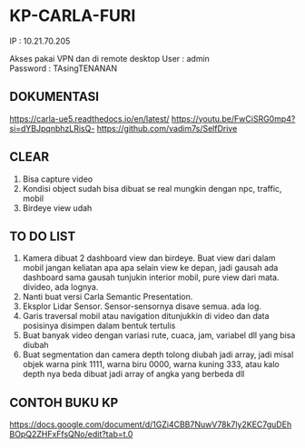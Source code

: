 # KP-CARLA-FURI

IP : 10.21.70.205

Akses pakai VPN dan di  remote desktop
User : admin
Password : TAsingTENANAN

## DOKUMENTASI
https://carla-ue5.readthedocs.io/en/latest/
https://youtu.be/FwCiSRG0mp4?si=dYBJpqnbhzLRisQ-
https://github.com/vadim7s/SelfDrive

## CLEAR
1. Bisa capture video 
2. Kondisi object sudah bisa dibuat se real mungkin dengan npc, traffic, mobil 
3. Birdeye view udah

## TO DO LIST
1. Kamera dibuat 2 dashboard view dan birdeye. Buat view dari dalam mobil jangan keliatan apa apa selain view ke depan, jadi gausah ada dashboard sama gausah tunjukin interior mobil, pure view dari mata. divideo, ada lognya.
2. Nanti buat versi Carla Semantic Presentation.
3. Eksplor Lidar Sensor. Sensor-sensornya disave semua. ada log.
4. Garis traversal mobil atau navigation ditunjukkin di video dan data posisinya disimpen dalam bentuk tertulis
5. Buat banyak video dengan variasi rute, cuaca, jam, variabel dll yang bisa diubah 
6. Buat segmentation dan camera depth tolong diubah jadi array, jadi misal objek warna pink 1111, warna biru 0000, warna kuning 333, atau kalo depth nya beda dibuat jadi array of angka yang berbeda dll

## CONTOH BUKU KP
https://docs.google.com/document/d/1GZi4CBB7NuwV78k7ly2KEC7guDEhBOpQ2ZHFxFfsQNo/edit?tab=t.0
